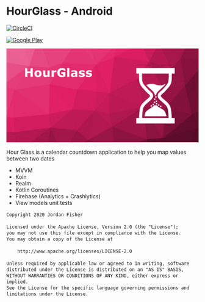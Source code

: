 # HourGlass - Android

[![CircleCI](https://circleci.com/gh/thementalgoose/android-hour-glass.svg?style=shield&circle-token=d99934cc0ae72e2cf59fd94470d51a457bc31fa4)](https://app.circleci.com/pipelines/gh/thementalgoose/android-hour-glass)

[![Google Play](https://i.imgur.com/gSfLc4N.png)](https://play.google.com/store/apps/details?id=tmg.hourglass)

![HourGlass](res/feature.png)

Hour Glass is a calendar countdown application to help you map values between two dates

- MVVM
- Koin
- Realm
- Kotlin Coroutines
- Firebase (Analytics + Crashlytics)
- View models unit tests

```
Copyright 2020 Jordan Fisher

Licensed under the Apache License, Version 2.0 (the "License");
you may not use this file except in compliance with the License.
You may obtain a copy of the License at

    http://www.apache.org/licenses/LICENSE-2.0

Unless required by applicable law or agreed to in writing, software
distributed under the License is distributed on an "AS IS" BASIS,
WITHOUT WARRANTIES OR CONDITIONS OF ANY KIND, either express or implied.
See the License for the specific language governing permissions and
limitations under the License.
```
